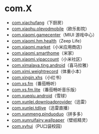 # com.X

- [com.xiachufang](./com.xiachufang/readme.md)（下厨房）
- [com.xiaohu.olevodmobile](./com.xiaohu.olevodmobile/readme.md)（欧乐影院）
- [com.xiaomi.gamecenter](./com.xiaomi.gamecenter/readme.md)（MIUI 游戏中心）
- [com.xiaomi.hm.health](./com.xiaomi.hm.health/readme.md)（Zeep Life）
- [com.xiaomi.market](./com.xiaomi.market/readme.md)（小米应用商店）
- [com.xiaomi.smarthome](./com.xiaomi.smarthome/readme.md)（米家）
- [com.xiaomi.vipaccount](./com.xiaomi.vipaccount/readme.md)（小米社区）
- [com.ximalaya.ting.android](./com.ximalaya.ting.android/readme.md)（喜马拉雅）
- [com.ximi.weightrecord](./com.ximi.weightrecord/readme.md)（体重小本）
- [com.xingin.xhs](./com.xingin.xhs/readme.md)（小红书）
- [com.xs.fm](./com.xs.fm/readme.md)（番茄畅听）
- [com.xs.fm.lite](./com.xs.fm.lite/readme.md)（番茄畅听音乐版）
- [com.xueqiu.android](./com.xueqiu.android/readme.md)（雪球）
- [com.xunlei.downloadprovider](./com.xunlei.downloadprovider/readme.md)（迅雷）
- [com.xunlei.tdlive](./com.xunlei.tdlive/readme.md)（迅雷直播）
- [com.xunmeng.pinduoduo](./com.xunmeng.pinduoduo/readme.md)（拼多多）
- [com.xunruifairy.wallpaper](./com.xunruifairy.wallpaper/readme.md)（壁纸精灵）
- [com.xyhui](./com.xyhui/readme.md)（PU口袋校园）
